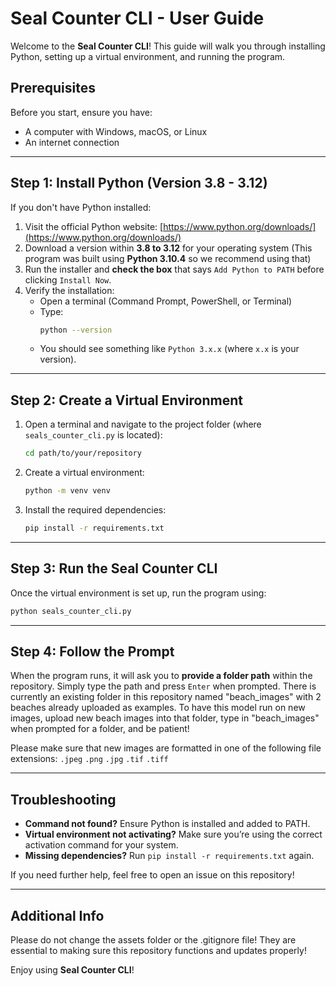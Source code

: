 # Seal Counter CLI - User Guide

Welcome to the **Seal Counter CLI**! This guide will walk you through installing Python, setting up a virtual environment, and running the program.

## Prerequisites
Before you start, ensure you have:
- A computer with Windows, macOS, or Linux
- An internet connection

---

## Step 1: Install Python (Version 3.8 - 3.12)

If you don't have Python installed:

1. Visit the official Python website: [https://www.python.org/downloads/](https://www.python.org/downloads/)
2. Download a version within **3.8 to 3.12** for your operating system (This program was built using **Python 3.10.4** so we recommend using that)
3. Run the installer and **check the box** that says `Add Python to PATH` before clicking `Install Now`.
4. Verify the installation:
   - Open a terminal (Command Prompt, PowerShell, or Terminal)
   - Type:
     ```sh
     python --version
     ```
   - You should see something like `Python 3.x.x` (where `x.x` is your version).

---

## Step 2: Create a Virtual Environment

1. Open a terminal and navigate to the project folder (where `seals_counter_cli.py` is located):
   ```sh
   cd path/to/your/repository
   ```
2. Create a virtual environment:
   ```sh
   python -m venv venv
   ```
3. Install the required dependencies:
   ```sh
   pip install -r requirements.txt
   ```

---

## Step 3: Run the Seal Counter CLI

Once the virtual environment is set up, run the program using:
```sh
python seals_counter_cli.py
```

---

## Step 4: Follow the Prompt

When the program runs, it will ask you to **provide a folder path** within the repository. Simply type the path and press `Enter` when prompted. 
There is currently an existing folder in this repository named "beach_images" with 2 beaches already uploaded as examples. 
To have this model run on new images, upload new beach images into that folder, type in "beach_images" when prompted for a folder, and be patient!

Please make sure that new images are formatted in one of the following file extensions: `.jpeg` `.png` `.jpg` `.tif` `.tiff`

---

## Troubleshooting
- **Command not found?** Ensure Python is installed and added to PATH.
- **Virtual environment not activating?** Make sure you’re using the correct activation command for your system.
- **Missing dependencies?** Run `pip install -r requirements.txt` again.

If you need further help, feel free to open an issue on this repository!

---

## Additional Info
Please do not change the assets folder or the .gitignore file! They are essential to making sure this repository functions and updates properly! 

Enjoy using **Seal Counter CLI**!

